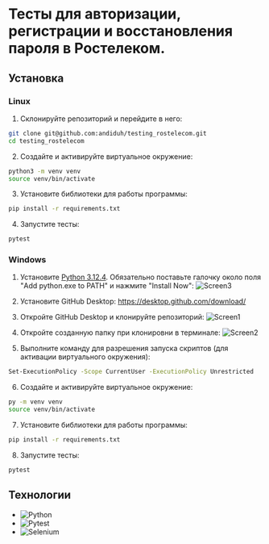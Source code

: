 # Тесты для авторизации, регистрации и восстановления пароля в Ростелеком.

## Установка

### Linux
1. Склонируйте репозиторий и перейдите в него:
```bash
git clone git@github.com:andiduh/testing_rostelecom.git
cd testing_rostelecom
```

2. Создайте и активируйте виртуальное окружение:
```bash
python3 -m venv venv
source venv/bin/activate
```

3. Установите библиотеки для работы программы:
```bash
pip install -r requirements.txt
```

4. Запустите тесты:
```bash
pytest
```

### Windows
1. Установите [Python 3.12.4](https://www.python.org/ftp/python/3.12.4/python-3.12.4-amd64.exe).
Обязательно поставьте галочку около поля "Add python.exe to PATH" и нажмите "Install Now":
![Screen3](https://github.com/user-attachments/assets/c0e9fc49-9bc0-468d-8d7b-59c44aa1461f)

2. Установите GitHub Desktop:
https://desktop.github.com/download/

3. Откройте GitHub Desktop и клонируйте репозиторий:
![Screen1](https://github.com/user-attachments/assets/0969895d-6003-4be7-aad3-4800353e6ab6)

4. Откройте созданную папку при клонировни в терминале:
![Screen2](https://github.com/user-attachments/assets/d8db7103-f335-4c82-9d44-14e46b4b7721)

5. Выполните команду для разрешения запуска скриптов (для активации виртуального окружения):
```bash
Set-ExecutionPolicy -Scope CurrentUser -ExecutionPolicy Unrestricted
```

6. Создайте и активируйте виртуальное окружение:
```bash
py -m venv venv
source venv/bin/activate
```

7. Установите библиотеки для работы программы:
```bash
pip install -r requirements.txt
```

8. Запустите тесты:
```bash 
pytest
```

## Технологии

- ![Python](https://img.shields.io/badge/python-3.12.4-purple)
- ![Pytest](https://img.shields.io/badge/pytest-8.3.3-green)
- ![Selenium](https://img.shields.io/badge/selenium-4.25.0-blue)

